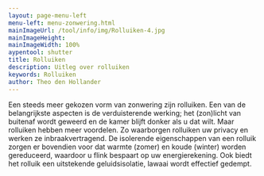 ```yaml
---
layout: page-menu-left
menu-left: menu-zonwering.html
mainImageUrl: /tool/info/img/Rolluiken-4.jpg
mainImageHeight:
mainImageWidth: 100%
aypentool: shutter
title: Rolluiken
description: Uitleg over rolluiken
keywords: Rolluiken
author: Theo den Hollander
---
```

Een steeds meer gekozen vorm van zonwering zijn rolluiken. Een van de belangrijkste aspecten is de verduisterende werking; het (zon)licht van buitenaf wordt geweerd en de kamer blijft donker als u dat wilt. Maar rolluiken hebben meer voordelen. Zo waarborgen rolluiken uw privacy en werken ze inbraakvertragend. De isolerende eigenschappen van een rolluik zorgen er bovendien voor dat warmte (zomer) en koude (winter) worden gereduceerd, waardoor u flink bespaart op uw energierekening. Ook biedt het rolluik een uitstekende geluidsisolatie, lawaai wordt effectief gedempt.